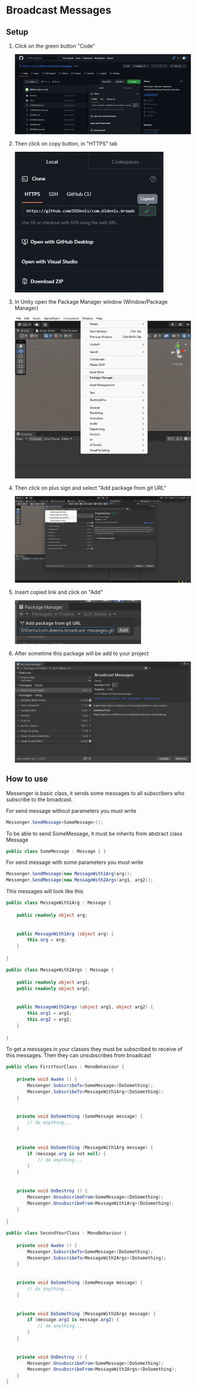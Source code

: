 # Broadcast Messages

## Setup

1. Click on the green button "Code"

    ![](docs~/Screenshot_1.png)

2. Then click on copy button, in "HTTPS" tab

    ![](docs~/Screenshot_3.png)

3. In Unity open the Package Manager window (Window/Package Manager)

    ![](docs~/Screenshot_6.png)

4. Then click on plus sign and select "Add package from git URL"

    ![](docs~/Screenshot_2.png)

5. Insert copied link and click on "Add"

    ![](docs~/Screenshot_4.png)

6. After sometime this package will be add to your project

    ![](docs~/Screenshot_5.png)

## How to use

Messenger is basic class, it sends some messages to
all subscribers who subscribe to the broadcast.

For send message without parameters you must write
````c#
Messenger.SendMessage<SomeMessage>();
````

To be able to send SomeMessage, it must be inherits
from abstract class Message

````c#
public class SomeMessage : Message { }
````

For send message with some parameters you must write
````c#
Messenger.SendMessage(new MessageWith1Arg(arg));
Messenger.SendMessage(new MessageWith2Args(arg1, arg2));
````

This messages will look like this
````c#
public class MessageWith1Arg : Message {

    public readonly object arg;
    
    
    public MessageWith1Arg (object arg) {
        this.arg = arg;
    }
    
}
````
````c#
public class MessageWith2Args : Message {

    public readonly object arg1;
    public readonly object arg2;
    
    
    public MessageWith2Args (object arg1, object arg2) {
        this.arg1 = arg1;
        this.arg2 = arg2;
    }
    
}
````

To get a messages in your classes they must be
subscribed to receive of this messages.
Then they can unsubscribes from broadcast
````c#
public class FirstYourClass : MonoBehaviour {
    
    private void Awake () {
        Messenger.SubscribeTo<SomeMessage>(DoSomething);
        Messenger.SubscribeTo<MessageWith1Arg>(DoSomething);
    }
    
    
    private void DoSomething (SomeMessage message) {
        // do anything...
    }
    
    
    private void DoSomething (MessageWith1Arg message) {
        if (message.arg is not null) {
            // do anything...
        }
    }
    
    
    private void OnDestroy () {
        Messenger.UnsubscribeFrom<SomeMessage>(DoSomething);
        Messenger.UnsubscribeFrom<MessageWith1Arg>(DoSomething);
    }
    
}
````
````c#
public class SecondYourClass : MonoBehaviour {
    
    private void Awake () {
        Messenger.SubscribeTo<SomeMessage>(DoSomething);
        Messenger.SubscribeTo<MessageWith2Args>(DoSomething);
    }
    
    
    private void DoSomething (SomeMessage message) {
        // do anything...
    }
    
    
    private void DoSomething (MessageWith2Args message) {
        if (message.arg1 is message.arg2) {
            // do anything...
        }
    }
    
    
    private void OnDestroy () {
        Messenger.UnsubscribeFrom<SomeMessage>(DoSomething);
        Messenger.UnsubscribeFrom<MessageWith2Args>(DoSomething);
    }
}
````
